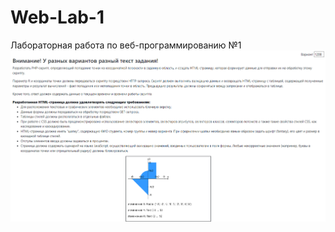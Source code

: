 # Web-Lab-1
Лабораторная работа по веб-программированию №1
![image](https://github.com/KirillKrakov/Web-Lab-1/blob/main/task.png)
